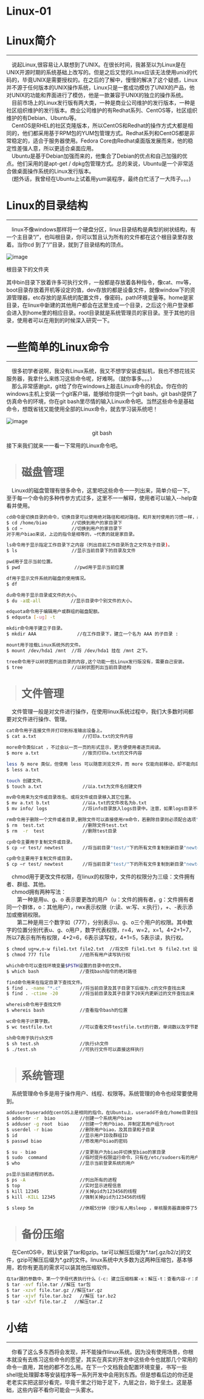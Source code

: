 Linux-01
==========================================
# Linux简介
----------------------
&ensp;&ensp;说起Linux,很容易让人联想到了UNIX。在很长时间，我甚至以为Linux是在UNIX开源时期的系统基础上改写的。但是之后又觉的Linux应该无法使用unix的代码的，毕竟UNIX是需要授权的。在之后的了解中，慢慢的解决了这个疑惑，Linux并不源于任何版本的UNIX操作系统，Linux只是一套成功模仿了UNIX的产品，他对UNIX的功能和界面进行了模仿，他是一款兼容于UNIX的独立的操作系统。<br/>
&ensp;&ensp;目前市场上的Linux发行版有两大类，一种是商业公司维护的发行版本，一种是社区组织维护的发行版本。商业公司维护的有Redhat系列、CentOS等，社区组织维护的有Debian、Ubuntu等。<br/>
&ensp;&ensp;CentOS是RHEL的社区克隆版本，所以CentOS和Redhat的操作方式大都是相同的，他们都采用基于RPM包的YUM包管理方式。Redhat系列和CentOS都是非常稳定的，适合于服务器使用。Fedora Core由Redhat桌面版发展而来，他的稳定性差强人意，所以更适合桌面应用。<br/>
&ensp;&ensp;Ubuntu是基于Debian加强而来的，他集合了Debian的优点和自己加强的优点。他们采用的是apt-get / dpkg包管理方式。总的来说，Ubuntu是一个非常适合做桌面操作系统的Linux发行版本。<br/>
&ensp;&ensp;(题外话，我曾经在Ubuntu上试着用yum装程序，最终白忙活了一大阵子。。。)

# Linux的目录结构
-------------------------
&ensp;&ensp;linux不像windows那样将一个硬盘分区，linux目录结构是典型的树状结构，有一个主目录“/”，也叫根目录，你可以暂且认为所有的文件都在这个根目录里存放着。当你cd 到了“/”目录，就到了目录结构的顶点。

![image](https://github.com/ZZULI-TECH/interview/blob/master/images/biao_linux/linux_dir_tree.png?raw=true)

根目录下的文件夹<br>

其中bin目录下放着许多可执行文件，一般都是存放着各种指令，像cat、mv等，boot目录存放着开机等设定的值，dev存放的都是设备文件，就像window下的资源管理器，etc存放的是系统的配置文件，像密码，path环境变量等。home是家目录，在linux中新建的其他用户都会在这里生成一个目录，之后这个用户登录都会进入到home里的相应目录。root目录就是系统管理员的家目录。至于其他的目录，使用者可以在用到的时候深入研究一下。



# 一些简单的Linux命令
-------------------------
&ensp;&ensp;很多初学者说啊，我没有Linux系统，我又不想学安装虚拟机，我也不想花钱买服务器，我拿什么来练习这些命令呢，好难啊。（就你事多。。。）<br/>
&ensp;&ensp;那么非常感谢git，git给了你在windows上敲击Linux命令的机会。你在你的windows主机上安装一个git客户端，能够给你提供一个git bash。git bash提供了仿真命令的环境，你在git bash里尽情的输入Linux命令吧。当然这些命令是基础命令，想既省钱又能使用全部的Linux命令，就去学习装系统吧！

![image](https://github.com/ZZULI-TECH/interview/blob/master/images/biao_linux/git_bash.png?raw=true)
<center>git bash</center>

接下来我们就来一一看一下常用的Linux命令吧。

> # 磁盘管理

&ensp;&ensp;Linuxd的磁盘管理有很多命令，这里吧这些命令一一列出来，简单介绍一下。至于每一个命令的多种传参方式过多，这里不一一解释，使用者可以输入--help查看并使用。
<br>
```bash
cd命令是切换目录的命令，切换目录可以使用绝对路径和相对路径。和开发时使用的习惯一样，最前方带“/”的是绝对路径。不带的都是相对路径。.代表当前目录，..代表上级目录。
$ cd /home/biao         //切换到用户的家目录下
$ cd ~                  //切换到用户的家目录下
对于用户biao来说，上边的指令是相等的，~代表的就是家目录。
```
```bash
ls命令用于显示指定工作目录下之内容（列出目前工作目录所含之文件及子目录)。
$ ls                    //显示当前目录下的目录及文件 
```
```bash
pwd用于显示当前位置。
$ pwd                    //pwd用于显示当前位置
```
```bash
df用于显示文件系统的磁盘的使用情况。
$ df                     
```
```bash
du命令用于显示目录或文件的大小。
$ du -a或-all           //显示目录中个别文件的大小。
```
```bash
edquota命令用于编辑用户或群组的磁盘配额。
$ edquota [-ug] -t
```
```bash
mkdir命令用于建立子目录。
$ mkdir AAA               //在工作目录下，建立一个名为 AAA 的子目录 :
```
```bash
mount用于挂载Linux系统外的文件。
$ mount /dev/hda1 /mnt  //将 /dev/hda1 挂在 /mnt 之下。
```
```bash
tree命令用于以树状图列出目录的内容,这个功能一些Linux发行版没有，需要自己安装。
$ tree                  //以树状图列出当前目录结构
```

> # 文件管理

&ensp;&ensp;文件管理一般是对文件进行操作，在使用linux系统过程中，我们大多数时间都要对文件进行操作、管理。
```bash
cat命令用于连接文件并打印到标准输出设备上。
$ cat a.txt                 //打印a.txt的文件内容
```
```bash
more命令类似cat ，不过会以一页一页的形式显示，更方便使用者逐页阅读。
$ more a.txt                //按页打印a.txt的文件内容
```
```bash
less 与 more 类似，但使用 less 可以随意浏览文件，而 more 仅能向前移动，却不能向后移动，而且 less 在查看之前不会加载整个文件。
$ less a.txt 
```
```bash
touch 创建文件。
$ touch a.txt               //以a.txt为文件名创建文件 
```
```bash
mv命令用来为文件或目录改名、或将文件或目录移入其它位置。
$ mv a.txt b.txt            //以a.txt的文件改名为b.txt
$ mv info/ logs             //将info目录放入logs目录中。注意，如果logs目录不存在，则该命令将info改名为logs。
```
```bash
rm命令用于删除一个文件或者目录,删除文件可以直接使用rm命令，若删除目录则必须配合选项"-r"
$ rm  test.txt              //删除文件test.txt
$ rm  -r  test              //删除test目录
```
```bash
cp命令主要用于复制文件或目录。
$ cp –r test/ newtest       //将当前目录"test/"下的所有文件复制到新目录"newtest"下
```
```bash
cp命令主要用于复制文件或目录。
$ cp –r test/ newtest       //将当前目录"test/"下的所有文件复制到新目录"newtest"下
```
&ensp;&ensp;chmod用于更改文件权限，在linux的权限中，文件的权限分为三级：文件拥有者、群组、其他。<br/>
&ensp;&ensp;chmod拥有两种写法：<br/>
&ensp;&ensp;&ensp;&ensp;第一种是用u、g、o 表示要更改的用户（u：文件的拥有者，g：文件拥有者同一个群体，o：其他用户），rwx表示权限（r:读、w:写、x:执行），+、-表示添加或撤销权限。<br/>
&ensp;&ensp;&ensp;&ensp;第二种是用三个数字如（777），分别表示u、g、o三个用户的权限。其中数字的位置分别代表u、g、o用户，数字代表权限，r=4，w=2，x=1。4+2+1=7，所以7表示有所有权限，4+2=6，6表示读写权，4+1=5，5表示读，执行权。

```bash
$ chmod ug+w,o-w file1.txt file2.txt  //将文件 file1.txt 与 file2.txt 设为该文件拥有者，与其所属同一个群体者可写入，但其他以外的人则不可写入
$ chmod 777 file           //给所有用户读写执行权
```
```bash
which命令可以查找环境变量$PSTH设置的目录中的文件。
$ which bash               //查找bash指令的绝对路径
```
```bash
find命令用来在指定目录下查找文件。
$ find . -name "*.c"       //将当前目录及其子目录下后缀为.c的文件查找出来
$ find . -ctime -20        //将当前目录及其子目录下20天内更新过的文件查找出来
```
```bash
whereis命令用于查找文件
$ whereis bash             //查看指令bash的位置
```
```bash
wc命令用于计算字数。
$ wc testfile.txt          //可以查看文件testfile.txt的行数，单词数以及字节数。
```
```bash
sh命令用于执行sh文件
$ sh test.sh               //执行sh文件
$ ./test.sh                //可执行文件可以直接这样执行          
```

> # 系统管理

&ensp;&ensp;系统管理命令多是用于操作用户、线程、权限等。系统管理的命令也经常要使用到。
```bash
adduser与useradd在centOS上是相同的指令。在Ubuntu上，useradd不会在/home目录创建用户名相同的目录，而adduser会。
$ adduser -r  biao         //创建一个系统用户biao
$ adduser -g root  biao    //创建一个用户biao，并制定其用户组为root
$ userdel -r biao          //删除用户biao，及其目录和子目录
$ id                       //显示用户ID及群组ID
$ passwd biao              //修改用户biao的密码
```
```bash
$ su - biao                //变更账户为biao并切换至biao的家目录
$ sudo  command            //临时提升权限运行命令，只有在/etc/sudoers有的用户才能临时提升权限。
$ who                      //显示当前登录系统的用户
```
```bash
ps显示当前进程的状态。
$ ps -A                    //列出所有的进程
$ top                      //实时显示进程信息
$ kill 12345               //关掉pid为123456的线程
$ kill -KILL 12345         //强制关掉pid为123456的线程
```
```bash
$ sleep 5m                 //休眠5分钟（很少有人用sleep ，单核服务器直接停了5分钟。。。）
```

> # 备份压缩

&ensp;&ensp;在CentOS中，默认安装了tar和gzip。tar可以解压后缀为*.tar[.gz/b2/z]的文件，gzip可解压后缀为*.gz的文件。linux系统中大多数为这两种压缩包，基本够用，若你有更高的需求可以装其他压缩软件。
```bash
在tar跟的参数中，第一个字母代表执行什么（-c: 建立压缩档案-x：解压-t：查看内容-r：向压缩归档文件末尾追加文件-u：更新原压缩包中的文件）,中间的v表示要显示解压过程，可以去掉v不显示。
$ tar -xvf file.tar //解压 tar包
$ tar -xzvf file.tar.gz //解压tar.gz
$ tar -xjvf file.tar.bz2   //解压 tar.bz2
$ tar -xZvf file.tar.Z   //解压tar.Z
```

# 小结
---------------------------
&ensp;&ensp;你看了这么多东西将会发现，并不能操作linux系统。因为没有使用场景，你根本就没有去练习这些命令的愿望，其实在真实的开发中这些命令也就那几个常用的命令一直用，其他的都不怎么用。在下一个文档我会配置环境变量，书写一些shell批处理脚本等安装程序等一系列开发中会用到东西。但是想看后边的你还是老老实实把这部分看完，毕竟千里之行始于足下，九层之台，始于垒土。这是基础，这些内容不看你可能会一头雾水。
